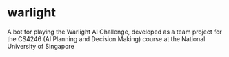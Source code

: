 warlight
========

A bot for playing the Warlight AI Challenge, developed as a team project for the CS4246 (AI Planning and Decision Making) course at the National University of Singapore
